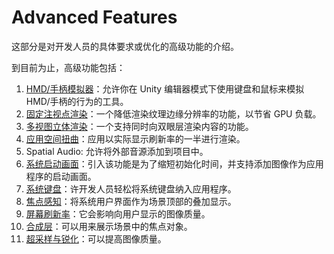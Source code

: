 # Advanced Features

这部分是对开发人员的具体要求或优化的高级功能的介绍。

到目前为止，高级功能包括：

1. [HMD/手柄模拟器](./AdvancedFeatures/HMDControllerEmulator.md)：允许你在 Unity 编辑器模式下使用键盘和鼠标来模拟 HMD/手柄的行为的工具。
2. [固定注视点渲染](./AdvancedFeatures/FixedFoveatedRendering.md)：一个降低渲染纹理边缘分辨率的功能，以节省 GPU 负载。
3. [多视图立体渲染](./AdvancedFeatures/MultiviewStereoRendering.md)：一个支持同时向双眼层渲染内容的功能。
4. [应用空间扭曲](./AdvancedFeatures/ApplicationSpaceWarp.md)：应用以实际显示刷新率的一半进行渲染。
5. Spatial Audio: 允许将外部音源添加到项目中。
6. [系统启动画面](./AdvancedFeatures/SplashScreen.md)：引入该功能是为了缩短初始化时间，并支持添加图像作为应用程序的启动画面。
7. [系统键盘](./AdvancedFeatures/SystemKeyboard.md)：许开发人员轻松将系统键盘纳入应用程序。
8. [焦点感知](./AdvancedFeatures/FocusAwareness.md)：将系统用户界面作为场景顶部的叠加显示。
9. [屏幕刷新率](./AdvancedFeatures/DisplayRefreshRate.md)：它会影响向用户显示的图像质量。
10. [合成层](./AdvancedFeatures/CompositorLayers.md)：可以用来展示场景中的焦点对象。
11. [超采样与锐化](./AdvancedFeatures/SupersamplingAndSharpening.md)：可以提高图像质量。
